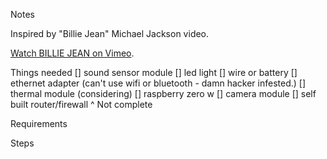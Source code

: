 Notes

Inspired by "Billie Jean" Michael Jackson video.

 <a href="https://player.vimeo.com/video/344918190"> Watch BILLIE JEAN on Vimeo</a>.</p>
 
Things needed
[] sound sensor module
[] led light
[] wire or battery
[] ethernet adapter (can't use wifi or bluetooth - damn hacker infested.)
[] thermal module (considering)
[] raspberry zero w 
[] camera module
[] self built router/firewall
^ Not complete

Requirements

Steps
